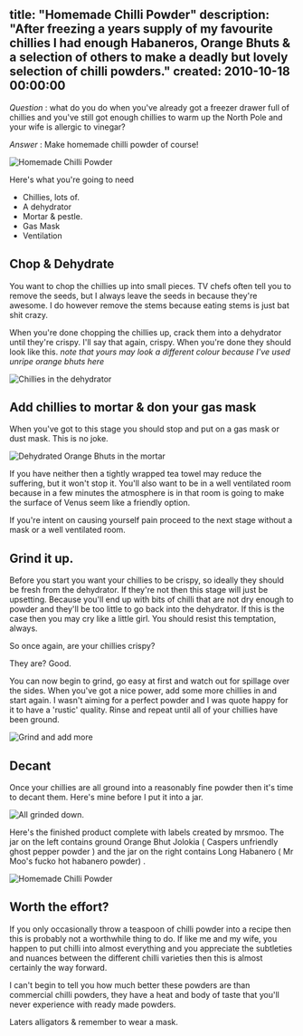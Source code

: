 title: "Homemade Chilli Powder"
description: "After freezing a years supply of my favourite chillies I had enough Habaneros, Orange Bhuts & a selection of others to make a deadly but lovely selection of chilli powders."
created: 2010-10-18 00:00:00
---

*Question* : what do you do when you've already got a freezer drawer full of chillies and you've still got enough chillies to warm up the North Pole and your wife is allergic to vinegar?  

*Answer* : Make homemade chilli powder of course! 

![Homemade Chilli Powder](/media/2010/10/18/blogimage/Homemade_Chilli_Powder.850x600.jpg)

Here's what you're going to need

* Chillies, lots of.
* A dehydrator
* Mortar & pestle.
* Gas Mask
* Ventilation

## Chop & Dehydrate

You want to chop the chillies up into small pieces. TV chefs often tell you to remove the seeds, but I always leave the seeds in because they're awesome. I do however remove the stems because eating stems is just bat shit crazy.

When you're done chopping the chillies up, crack them into a dehydrator until they're crispy. I'll say that again, crispy.  When you're done they should look like this. _note that yours may look a different colour because I've used unripe orange bhuts here_

![Chillies in the dehydrator](/media/2010/10/18/blogimage/Chillies_in_the_dehydrator.850x600.jpg)

## Add chillies to mortar & don your gas mask

When you've got to this stage you should stop and put on a gas mask or dust mask. This is no joke.

![Dehydrated Orange Bhuts in the mortar](/media/2010/10/18/blogimage/Dehydrated_Orange_Bhuts_in_the_mortar.850x600.jpg)

If you have neither then a tightly wrapped tea towel may reduce the suffering, but it won't stop it.  You'll also want to be in a well ventilated room because in a few minutes the atmosphere is in that room is going to make the surface of Venus seem like a friendly option.

If you're intent on causing yourself pain proceed to the next stage without a mask or a well ventilated room.


## Grind it up.

Before you start you want your chillies to be crispy, so ideally they should be fresh from the dehydrator. If they're not then this stage will just be upsetting. Because you'll end up with bits of chilli that are not dry enough to powder and they'll be too little to go back into the dehydrator.  If this is the case then you may cry like a little girl. You should resist this temptation, always.

So once again, are your chillies crispy?

They are? Good. 

You can now begin to grind, go easy at first and watch out for spillage over the sides.  When you've got a nice power, add some more chillies in and start again.  I wasn't aiming for a perfect powder and I was quote happy for it to have a 'rustic' quality. Rinse and repeat until all of your chillies have been ground.

![Grind and add more](/media/2010/10/18/blogimage/Grind_and_add_more.850x600.jpg)

## Decant

Once your chillies are all ground into a reasonably fine powder then it's time to decant them.  Here's mine before I put it into a jar.

![All grinded down.](/media/2010/10/18/blogimage/All_grinded_down.850x600.jpg)

Here's the finished product complete with labels created by mrsmoo.  The jar on the left contains ground Orange Bhut Jolokia ( Caspers unfriendly ghost pepper powder ) and the jar on the right contains Long Habanero ( Mr Moo's fucko hot habanero powder) . 

![Homemade Chilli Powder](/media/2010/10/18/blogimage/Homemade_Chilli_Powder.850x600.jpg)

## Worth the effort?

If you only occasionally throw a teaspoon of chilli powder into a recipe then this is probably not a worthwhile thing to do. If like me and my wife, you happen to put chilli into almost everything and you appreciate the subtleties and nuances between the different chilli varieties then this is almost certainly the way forward. 

I can't begin to tell you how much better these powders are than commercial chilli powders, they have a heat and body of taste that you'll never experience with ready made powders. 

Laters alligators & remember to wear a mask.
